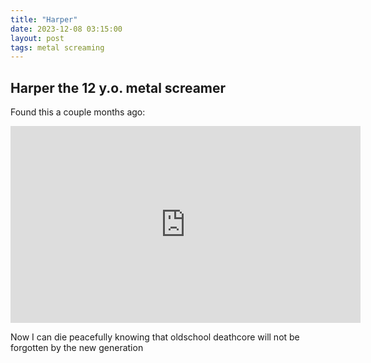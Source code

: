 ```yaml
---
title: "Harper"
date: 2023-12-08 03:15:00
layout: post
tags: metal screaming
---
```


## Harper the 12 y.o. metal screamer

Found this a couple months ago:

<iframe width="560" height="315" src="https://www.youtube.com/embed/6Cl91XNnk2U?si=MWierxC9k3kfUAR1" title="YouTube video player" frameborder="0" allow="accelerometer; autoplay; clipboard-write; encrypted-media; gyroscope; picture-in-picture; web-share" allowfullscreen> </iframe>

Now I can die peacefully knowing that oldschool deathcore will not be forgotten by the new generation
